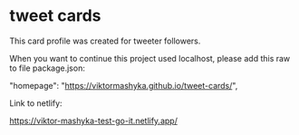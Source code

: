 # tweet cards

This card profile was created for tweeter followers.

When you want to continue this project used localhost, please add this raw to
file package.json:

"homepage": "https://viktormashyka.github.io/tweet-cards/",

Link to netlify:

https://viktor-mashyka-test-go-it.netlify.app/
